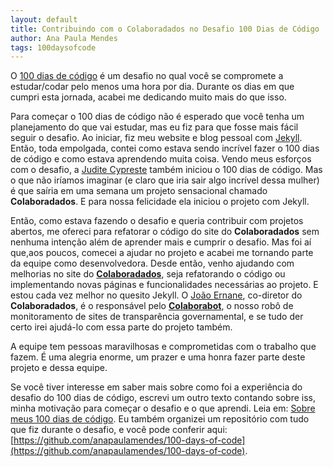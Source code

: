 ```yaml
---
layout: default
title: Contribuindo com o Colaboradados no Desafio 100 Dias de Código
author: Ana Paula Mendes
tags: 100daysofcode
---
```


O [100 dias de código](https://www.100daysofcode.com/) é um desafio no qual você se compromete a estudar/codar pelo menos uma hora por dia. Durante os dias em que cumpri esta jornada, acabei me dedicando muito mais do que isso.

Para começar o 100 dias de código não é esperado que você tenha um planejamento do que vai estudar, mas eu fiz para que fosse mais fácil seguir o desafio. Ao iniciar, fiz meu website e blog pessoal com [Jekyll](https://jekyllrb.com/). Então, toda empolgada, contei como estava sendo incrível fazer o 100 dias de código e como estava aprendendo muita coisa. Vendo meus esforços com o desafio, a [Judite Cypreste](https://twitter.com/juditecypreste) também iniciou o 100 dias de código. Mas o que não iríamos imaginar (e claro que iria sair algo incrível dessa mulher) é que saíria em uma semana um projeto sensacional chamado **Colaboradados**. E para nossa felicidade ela iniciou o projeto com Jekyll.

Então, como estava fazendo o desafio e queria contribuir com projetos abertos, me ofereci para refatorar o código do site do **Colaboradados** sem nenhuma intenção além de aprender mais e cumprir o desafio. Mas foi aí que,aos poucos, comecei a ajudar no projeto e acabei me tornando parte da equipe como desenvolvedora. Desde então, venho ajudando com melhorias no site do [**Colaboradados**](https://twitter.com/colaboradado), seja refatorando o código ou implementando novas páginas e funcionalidades necessárias ao projeto. E estou cada vez melhor no quesito Jekyll. O [João Ernane](https://twitter.com/ChofenAdulto), co-diretor do **Colaboradados**, é o responsável pelo [**Colaborabot**](https://twitter.com/colabora_bot), o nosso robô de monitoramento de sites de transparência governamental, e se tudo der certo irei ajudá-lo com essa parte do projeto também. 

A equipe tem pessoas maravilhosas e comprometidas com o trabalho que fazem. É uma alegria enorme, um prazer e uma honra fazer parte deste projeto e dessa equipe.

Se você tiver interesse em saber mais sobre como foi a experiência do desafio do 100 dias de código, escrevi um outro texto contando sobre iss, minha motivação para começar o desafio e o que aprendi. Leia em: [Sobre meus 100 dias de código](https://anapaulamendes.github.io/desafio-100-dias-de-codigo/). Eu também organizei um repositório com tudo que fiz durante o desafio, e você pode conferir aqui: [https://github.com/anapaulamendes/100-days-of-code](https://github.com/anapaulamendes/100-days-of-code).
